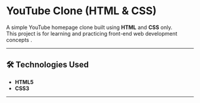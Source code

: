# YouTube Clone (HTML & CSS)

A simple YouTube homepage clone built using **HTML** and **CSS** only.  
This project is for learning and practicing front-end web development concepts .

---

## 🛠️ Technologies Used
- **HTML5**
- **CSS3**

---

